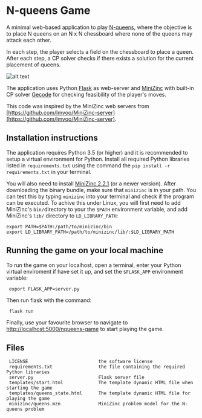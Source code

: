 # N-queens Game

A minimal web-based application to play [N-queens](https://en.wikipedia.org/wiki/Eight_queens_puzzle),
 where the objective is to place N queens on an N x N chessboard where none of the queens may 
 attack each other.

In each step, the player selects a field on the chessboard to place a queen. After each step, 
a CP solver checks if there exists a solution for the current placement of queens.


![alt text](http://andrearendl.com/nqueens-game.png "Playing the 5-games puzzle")


The application uses Python [Flask](http://flask.pocoo.org/) as web-server and [MiniZinc](http://minizinc.org) 
with built-in CP solver [Gecode](http://gecode.org) for checking feasibility of the player's 
moves. 

This code was inspired by the MiniZinc web servers from 
[https://github.com/Imvoo/MiniZinc-server](https://github.com/Imvoo/MiniZinc-server).


## Installation instructions

The application requires Python 3.5 (or higher) and it is recommended to setup a virtual 
environment for Python. Install all required Python libraries listed in `requirements.txt` 
using the command the `pip install -r requirements.txt` in your terminal. 

You will also need to install [MiniZinc 2.2.1](http://minizinc.org) (or a newer version).
After downloading the binary bundle, make sure that `minizinc` is in your path. You can 
test this by typing `minizinc` into your terminal and check if the program can be executed. 
To achive this under Linux, you will first need to add MiniZinc's `bin/`directory 
to your the `$PATH` environment variable, and add MiniZinc's `lib/` directory to 
`LD_LIBRARY_PATH`:

    export PATH=$PATH:/path/to/minizinc/bin
    export LD_LIBRARY_PATH=/path/to/minizinc/lib/:$LD_LIBRARY_PATH

## Running the game on your local machine

To run the game on your localhost, open a terminal, enter your Python virtual enviroment if 
have set it up, and set the `$FLASK_APP` environment variable:

     export FLASK_APP=server.py  
     
Then run flask with the command:

     flask run
     
Finally, use your favourite browser to navigate to 
[http://localhost:5000/nqueens-game](http://localhost:5000/nqueens-game) to start playing the
 game. 
 
 
 ## Files
 
     LICENSE                          the software license
     requirements.txt                 the file containing the required Python libraries                       
     server.py                        Flask server file
     templates/start.html             The template dynamic HTML file when starting the game
     templates/queens_state.html      The template dynamic HTML file for playing the game
     minizinc/queens.mzn              MiniZinc problem model for the N-queens problem